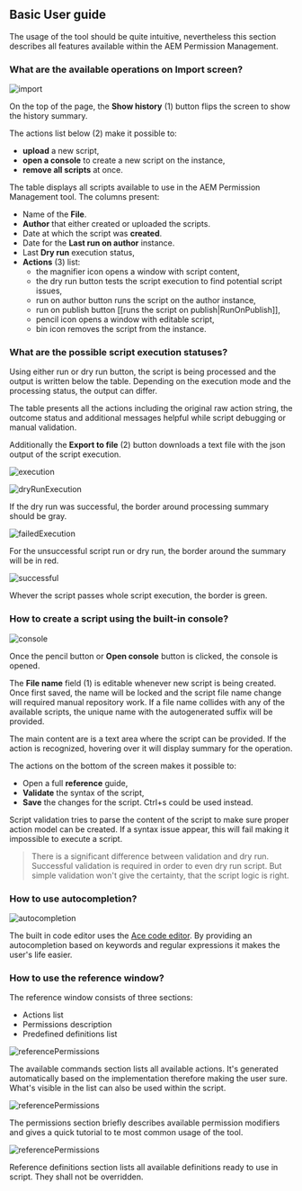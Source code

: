 ## Basic User guide
The usage of the tool should be quite intuitive, nevertheless this section describes all features available within the AEM Permission Management.

### What are the available operations on Import screen?
![import](assets/screens/import.png)

On the top of the page, the **Show history** (1) button flips the screen to show the history summary.

The actions list below (2) make it possible to:
* **upload** a new script,
* **open a console** to create a new script on the instance,
* **remove all scripts** at once.

The table displays all scripts available to use in the AEM Permission Management tool. The columns present:
* Name of the **File**.
* **Author** that either created or uploaded the scripts.
* Date at which the script was **created**.
* Date for the **Last run on author** instance.
* Last **Dry run** execution status,
* **Actions** (3) list:
  * the magnifier icon opens a window with script content,
  * the dry run button tests the script execution to find potential script issues,
  * run on author button runs the script on the author instance,
  * run on publish button [[runs the script on publish|RunOnPublish]],
  * pencil icon opens a window with editable script,
  * bin icon removes the script from the instance.

### What are the possible script execution statuses?
Using either run or dry run button, the script is being processed and the output is written below the table. Depending on the execution mode and the processing status, the output can differ.

The table presents all the actions including the original raw action string, the outcome status and additional messages helpful while script debugging or manual validation.

Additionally the **Export to file** (2) button downloads a text file with the json output of the script execution.

![execution](assets/screens/execution.png)

![dryRunExecution](assets/screens/executionDryRun.png)

If the dry run was successful, the border around processing summary should be gray.

![failedExecution](assets/screens/executionRunFailed.png)

For the unsuccessful script run or dry run, the border around the summary will be in red.

![successful](assets/screens/executionRunSuccessful.png)

Whever the script passes whole script execution, the border is green.

### How to create a script using the built-in console?
![console](assets/screens/consoleMain.png)

Once the pencil button or **Open console** button is clicked, the console is opened.

The **File name** field (1) is editable whenever new script is being created. Once first saved, the name will be locked and the script file name change will required manual repository work. If a file name collides with any of the available scripts, the unique name with the autogenerated suffix will be provided.

The main content are is a text area where the script can be provided. If the action is recognized, hovering over it will display summary for the operation.

The actions on the bottom of the screen makes it possible to:
* Open a full **reference** guide,
* **Validate** the syntax of the script,
* **Save** the changes for the script. Ctrl+s could be used instead.

Script validation tries to parse the content of the script to make sure proper action model can be created. If a syntax issue appear, this will fail making it impossible to execute a script.

> There is a significant difference between validation and dry run. Successful validation is required in order to even dry run script. But simple validation won't give the certainty, that the script logic is right.

### How to use autocompletion?
![autocompletion](assets/screens/consoleAutocompletion.png)

The built in code editor uses the [Ace code editor](https://ace.c9.io/#nav=about). By providing an autocompletion based on keywords and regular expressions it makes the user's life easier.

### How to use the reference window?

The reference window consists of three sections:
* Actions list
* Permissions description
* Predefined definitions list

![referencePermissions](assets/screens/referenceCommands.png)

The available commands section lists all available actions. It's generated automatically based on the implementation therefore making the user sure. What's visible in the list can also be used within the script.

![referencePermissions](assets/screens/referencePermissions.png)

The permissions section briefly describes available permission modifiers and gives a quick tutorial to te most common usage of the tool.

![referencePermissions](assets/screens/referenceDefinitions.png)

Reference definitions section lists all available definitions ready to use in script. They shall not be overridden.
